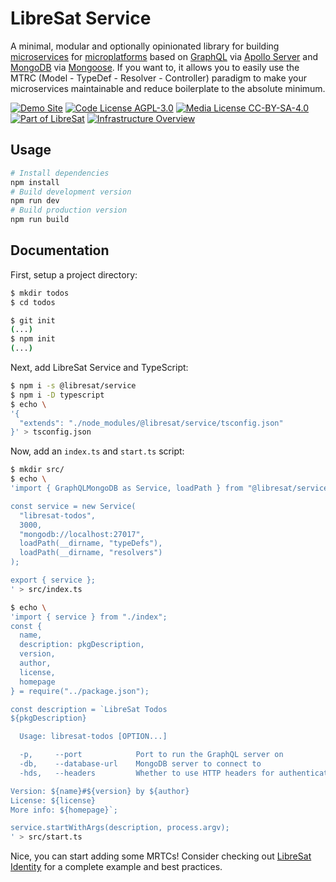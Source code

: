 # LibreSat Service

A minimal, modular and optionally opinionated library for building [microservices](https://en.wikipedia.org/wiki/Microservices) for [microplatforms](https://jaxenter.com/microservices-monorepo-microplatform-137920.html) based on [GraphQL](https://graphql.org/) via [Apollo Server](https://www.apollographql.com/docs/apollo-server/) and [MongoDB](https://www.mongodb.com/) via [Mongoose](https://mongoosejs.com/). If you want to, it allows you to easily use the MTRC (Model - TypeDef - Resolver - Controller) paradigm to make your microservices maintainable and reduce boilerplate to the absolute minimum.

[![Demo Site](https://img.shields.io/badge/Demo%20Site-Not%20Available-red.svg)](https://libresat.space)
[![Code License AGPL-3.0](https://img.shields.io/badge/Code%20License-AGPL--3.0-brightgreen.svg)](https://www.gnu.org/licenses/agpl-3.0.en.html)
[![Media License CC-BY-SA-4.0](https://img.shields.io/badge/Media%20License-CC--BY--SA--4.0-brightgreen.svg)](https://creativecommons.org/licenses/by-sa/4.0/)
[![Part of LibreSat](https://img.shields.io/badge/Part%20Of-LibreSat-blue.svg)](https://gitlab.com/libresat/libresat)
[![Infrastructure Overview](https://img.shields.io/badge/Support-Infrastructure%20Overview-blue.svg)](https://libresat.space/docs/infrastructure)

## Usage

```bash
# Install dependencies
npm install
# Build development version
npm run dev
# Build production version
npm run build
```

## Documentation

First, setup a project directory:

```bash
$ mkdir todos
$ cd todos
```

```bash
$ git init
(...)
$ npm init
(...)
```

Next, add LibreSat Service and TypeScript:

```bash
$ npm i -s @libresat/service
$ npm i -D typescript
$ echo \
'{
  "extends": "./node_modules/@libresat/service/tsconfig.json"
}' > tsconfig.json
```

Now, add an `index.ts` and `start.ts` script:

```bash
$ mkdir src/
$ echo \
'import { GraphQLMongoDB as Service, loadPath } from "@libresat/service";

const service = new Service(
  "libresat-todos",
  3000,
  "mongodb://localhost:27017",
  loadPath(__dirname, "typeDefs"),
  loadPath(__dirname, "resolvers")
);

export { service };
' > src/index.ts
```

```bash
$ echo \
'import { service } from "./index";
const {
  name,
  description: pkgDescription,
  version,
  author,
  license,
  homepage
} = require("../package.json");

const description = `LibreSat Todos
${pkgDescription}

  Usage: libresat-todos [OPTION...]

  -p,     --port            Port to run the GraphQL server on
  -db,    --database-url    MongoDB server to connect to
  -hds,   --headers         Whether to use HTTP headers for authentication or not

Version: ${name}#${version} by ${author}
License: ${license}
More info: ${homepage}`;

service.startWithArgs(description, process.argv);
' > src/start.ts
```

Nice, you can start adding some MRTCs! Consider checking out [LibreSat Identity](https://gitlab.com/libresat/libresat/tree/master/packages/identity) for a complete example and best practices.
